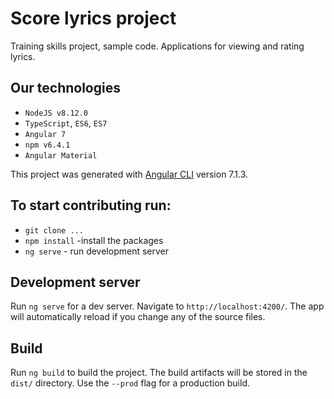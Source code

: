 #  Score lyrics project

Training skills project, sample code.
Applications for viewing and rating lyrics.

## Our technologies
- `NodeJS v8.12.0`
- `TypeScript`, `ES6`, `ES7`
- `Angular 7`
- `npm v6.4.1`
- `Angular Material`

This project was generated with [Angular CLI](https://github.com/angular/angular-cli) version 7.1.3.

## To start contributing run:
- `git clone ...`
- `npm install` -install the packages
- `ng serve` - run development server

## Development server

Run `ng serve` for a dev server. Navigate to `http://localhost:4200/`. The app will automatically reload if you change any of the source files.

## Build

Run `ng build` to build the project. The build artifacts will be stored in the `dist/` directory. Use the `--prod` flag for a production build.
